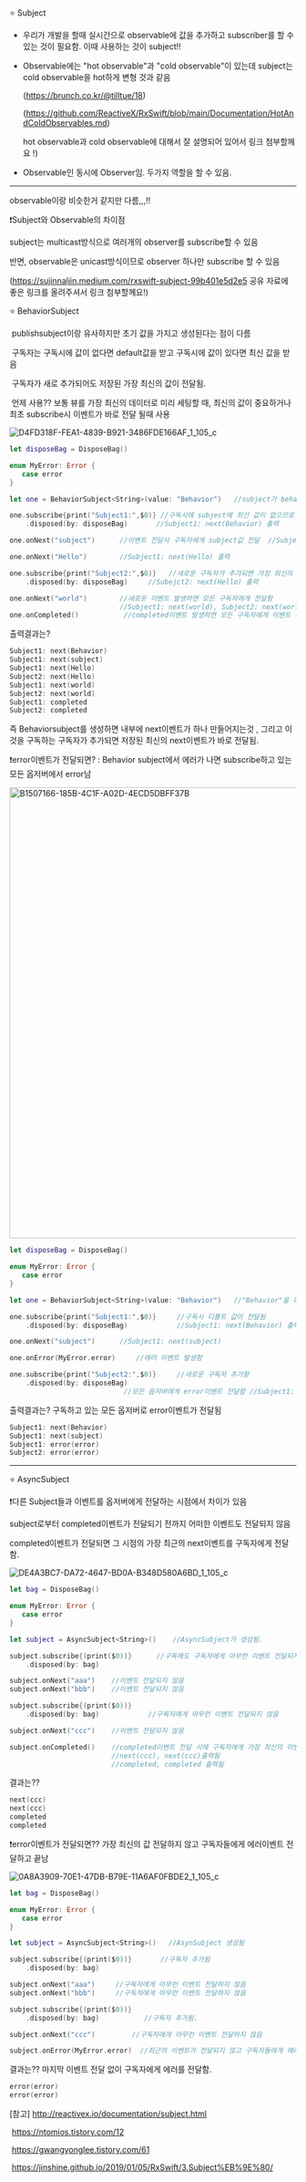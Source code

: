 :star:  Subject

* 우리가 개발을 할때 실시간으로 observable에 값을 추가하고 subscriber를 할 수 있는 것이 필요함. 이때 사용하는 것이 subject!!

* Observable에는 "hot observable"과 "cold observable"이 있는데 subject는 cold observable을 hot하게 변형 것과 같음

  (https://brunch.co.kr/@tilltue/18)

  (https://github.com/ReactiveX/RxSwift/blob/main/Documentation/HotAndColdObservables.md)

   hot observable과 cold observable에 대해서 잘 설명되어 있어서 링크 첨부할께요 !)

- Observable인 동시에 Observer임. 두가지 역할을 할 수 있음.

--------------------------------------------------------------------------------------------------------

observable이랑 비슷한거 같지만 다름,,,!!

:exclamation:Subject와 Observable의 차이점

subject는 multicast방식으로 여러개의 observer를 subscribe할 수 있음

반면, observable은 unicast방식이므로 observer 하나만 subscribe 할 수 있음

(https://sujinnaljin.medium.com/rxswift-subject-99b401e5d2e5 공유 자료에 좋은 링크를 올려주셔서 링크 첨부할께요!)  

:star:  ​BehaviorSubject

​	publishsubject이랑 유사하지만 초기 값을 가지고 생성된다는 점이 다름

​	구독자는 구독시에 값이 없다면 default값을 받고 구독시에 값이 있다면 최신 값을 받음

​	구독자가 새로 추가되어도 저장된 가장 최신의 값이 전달됨.

​	언제 사용?? 보통 뷰를 가장 최신의 데이터로 미리 세팅할 때, 최신의 값이 중요하거나 최초 subscribe시 이벤트가 바로 전달 될때 사용

![D4FD318F-FEA1-4839-B921-3486FDE166AF_1_105_c](https://user-images.githubusercontent.com/70764912/117772323-054ed380-b272-11eb-8643-c71f6ce3182b.jpeg)

```swift
let disposeBag = DisposeBag()

enum MyError: Error {
   case error
}

let one = BehaviorSubject<String>(value: "Behavior")   //subject가 behavior을 디폴트 값으로 가지고 생성됨.

one.subscribe{print("Subject1:",$0)} //구독시에 subject에 최신 값이 없으므로 생성될때 가진 디폴트값 전달됨 
    .disposed(by: disposeBag)       //Subject1: next(Behavior) 출력

one.onNext("subject")      //이벤트 전달시 구독자에게 subject값 전달  //Subject1: next(subject) 출력

one.onNext("Hello")        //Subject1: next(Hello) 출력

one.subscribe{print("Subject2:",$0)}   //새로운 구독자가 추가되면 가장 최신의 값 전달됨
    .disposed(by: disposeBag)     //Subejct2: next(Hello) 출력

one.onNext("world")        //새로운 이벤트 발생하면 모든 구독자에게 전달함
                           //Subject1: next(world), Subject2: next(world) 출력
one.onCompleted()           //completed이벤트 발생하면 모든 구독자에게 이벤트 전달함
```

출력결과는?

```swift
Subject1: next(Behavior)
Subject1: next(subject)
Subject1: next(Hello)
Subject2: next(Hello)
Subject1: next(world)
Subject2: next(world)
Subject1: completed
Subject2: completed
```

즉 Behaviorsubject를 생성하면 내부에 next이벤트가 하나 만들어지는것 , 그리고 이것을 구독하는 구독자가 추가되면 저장된 최신의 next이벤트가 바로 전달됨.

:exclamation:error이벤트가 전달되면? : Behavior subject에서 에러가 나면 subscribe하고 있는 모든 옵저버에서 error남

<img width="791" alt="B1507166-185B-4C1F-A02D-4ECD5DBFF37B" src="https://user-images.githubusercontent.com/70764912/117772605-5068e680-b272-11eb-8454-156b88d08d63.png">

```swift
let disposeBag = DisposeBag()

enum MyError: Error {
   case error
}

let one = BehaviorSubject<String>(value: "Behavior")   //"Behavior"을 디폴트 값으로 가지고 subject가 생성됨.

one.subscribe{print("Subject1:",$0)}     //구독시 디폴트 값이 전달됨
    .disposed(by: disposeBag)            //Subject1: next(Behavior) 출력됨.

one.onNext("subject")      //Subject1: next(subject)

one.onError(MyError.error)     //에러 이벤트 발생함

one.subscribe{print("Subject2:",$0)}     //새로운 구독자 추가함
    .disposed(by: disposeBag)
                            //모든 옵저버에게 error이벤트 전달함 //Subject1: error(error) Subject2: error(error) 출력함 
```

출력결과는? 구독하고 있는 모든 옵저버로 error이벤트가 전달됨

```swift
Subject1: next(Behavior)
Subject1: next(subject)
Subject1: error(error)   
Subject2: error(error)
```

--------------------------------------------------------------------------------------------------------------

:star: AsyncSubject

:exclamation:다른 Subject들과 이벤트를 옵저버에게 전달하는 시점에서 차이가 있음

subject로부터 completed이벤트가 전달되기 전까지 어떠한 이벤트도 전달되지 않음

completed이벤트가 전달되면 그 시점의 가장 최근의 next이벤트를 구독자에게 전달함.

![DE4A3BC7-DA72-4647-BD0A-B348D580A6BD_1_105_c](https://user-images.githubusercontent.com/70764912/117788314-418a3000-b282-11eb-927a-5e330e91c0f6.jpeg)

```swift
let bag = DisposeBag()

enum MyError: Error {
   case error
}

let subject = AsyncSubject<String>()    //AsyncSubject가 생성됨.

subject.subscribe{(print($0))}      //구독해도 구독자에게 아무런 이벤트 전달되지 않음
    .disposed(by: bag)

subject.onNext("aaa")    //이벤트 전달되지 않음
subject.onNext("bbb")    //이벤트 전달되지 않음

subject.subscribe{(print($0))}
    .disposed(by: bag)            //구독자에게 아무런 이벤트 전달되지 않음

subject.onNext("ccc")    //이벤트 전달되지 않음

subject.onCompleted()    //completed이벤트 전달 시에 구독자에게 가장 최신의 이벤트를 전달함
                         //next(ccc), next(ccc)출력됨
                         //completed, completed 출력됨
```

결과는??

```swift
next(ccc)
next(ccc)
completed
completed
```

:exclamation:error이벤트가 전달되면?? 가장 최신의 값 전달하지 않고 구독자들에게 에러이벤트 전달하고 끝남

![0A8A3909-70E1-47DB-B79E-11A6AF0FBDE2_1_105_c](https://user-images.githubusercontent.com/70764912/117788395-549d0000-b282-11eb-8445-c74407109c20.jpeg)

```swift
let bag = DisposeBag()

enum MyError: Error {
   case error
}

let subject = AsyncSubject<String>()   //AsynSubject 생성됨

subject.subscribe{(print($0))}       //구독자 추가됨
    .disposed(by: bag)

subject.onNext("aaa")     //구독자에게 아무런 이벤트 전달하지 않음
subject.onNext("bbb")     //구독자에게 아무런 이벤트 전달하지 않음

subject.subscribe{(print($0))}
    .disposed(by: bag)           //구독자 추가됨.

subject.onNext("ccc")         //구독자에게 아무런 이벤트 전달하지 않음

subject.onError(MyError.error)  //최근의 이벤트가 전달되지 않고 구독자들에게 에러 이벤트를 전달함
```

결과는?? 마지막 이벤트 전달 없이 구독자에게 에러를 전달함.

```swift
error(error)
error(error)
```





[참고] http://reactivex.io/documentation/subject.html

​		  https://ntomios.tistory.com/12

​		  https://gwangyonglee.tistory.com/61

​		 https://jinshine.github.io/2019/01/05/RxSwift/3.Subject%EB%9E%80/





